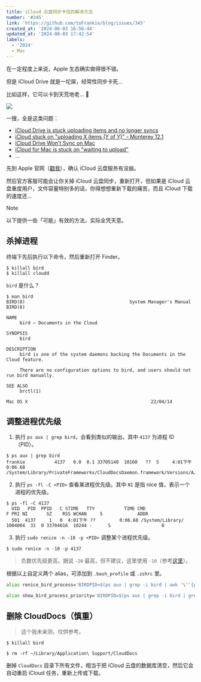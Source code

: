 ```yaml
---
title: iCloud 云盘同步卡住的解决方法
number: '#345'
link: 'https://github.com/toFrankie/blog/issues/345'
created_at: '2024-08-03 16:56:44'
updated_at: '2024-08-03 17:42:54'
labels:
  - '2024'
  - Mac
---
```

在一定程度上来说，Apple 生态确实做得很不错。

但是 iCloud Drive 就是一坨屎，经常性同步卡死...

比如这样，它可以卡到天荒地老... :anger:

![](https://cdn.jsdelivr.net/gh/toFrankie/blog@main/images/2024/8/1722672907055.png)

一搜，全是这类问题：

- [iCloud Drive is stuck uploading items and no longer syncs](https://apple.stackexchange.com/questions/264915/icloud-drive-is-stuck-uploading-items-and-no-longer-syncs)
- [iCloud stuck on "uploading X items (Y of Y)" - Monterey 12.1](https://apple.stackexchange.com/questions/434190/icloud-stuck-on-uploading-x-items-y-of-y-monterey-12-1)
- [iCloud Drive Won't Sync on Mac](https://apple.stackexchange.com/questions/313716/icloud-drive-wont-sync-on-mac)
- [iCloud for Mac is stuck on "waiting to upload"](https://developer.apple.com/forums/thread/651829)
- ...

先到 Apple 官网（[戳我](https://www.apple.com.cn/cn/support/systemstatus/)），确认 iCloud 云盘服务有没崩。

然后官方客服可能会让你关掉 iCloud 云盘同步，重新打开，但如果是 iCloud 云盘重度用户，文件容量特别多的话，你得想想重新下载的痛苦，而且 iCloud 下载的速度还...

> [!NOTE]
> 以下提供一些「可能」有效的方法，实际全凭天意。

## 杀掉进程

终端下先后执行以下命令，然后重新打开 Finder。

```shell
$ killall bird
$ killall cloudd
```

`bird` 是什么？

```shell
$ man bird
BIRD(8)                                       System Manager's Manual                                       BIRD(8)

NAME
     bird – Documents in the Cloud

SYNOPSIS
     bird

DESCRIPTION
     bird is one of the system daemons backing the Documents in the Cloud feature.

     There are no configuration options to bird, and users should not run bird manually.

SEE ALSO
     brctl(1)

Mac OS X                                              22/04/14
```

## 调整进程优先级


1. 执行 `ps aux | grep bird`，会看到类似的输出。其中 `4137` 为进程 ID（PID）。

```shell
$ ps aux | grep bird
frankie           4137   0.0  0.1 33705140  10160   ??  S     4:01下午   0:06.68 /System/Library/PrivateFrameworks/CloudDocsDaemon.framework/Versions/A/Support/bird
```

2. 执行 `ps -fl -C <PID>` 查看某进程优先级。其中 `NI` 是指 nice 值，表示一个进程的优先级。

```shell
$ ps -fl -C 4137
  UID   PID  PPID   C STIME   TTY           TIME CMD                     F PRI NI       SZ    RSS WCHAN     S             ADDR
  501  4137     1   0  4:01下午 ??         0:06.68 /System/Library/  1004004  31  0 33704616  10244 -      S                   0
```

3. 执行 `sudo renice -n -10 -p <PID>` 调整某个进程优先级。

```shell
$ sudo renice -n -10 -p 4137
```

> 负数优先级更高，据说 `-20` 最高，但不建议，这里使用 `-10`（参考[这里](https://stackoverflow.com/a/72534456/14569218)）。


根据以上自定义两个 alias，可添加到 `.bash_profile` 或 `.zshrc` 里。

```bash
alias renice_bird_process='BIRDPID=$(ps aux | grep -i bird | awk '\''{print $2}'\'' | head -1); sudo renice -n -10 -p $BIRDPID'

alias show_bird_process_priority='BIRDPID=$(ps aux | grep -i bird | grep -v grep | awk '\''{print $2}'\'' | head -1); ps -o pid,ni -p $BIRDPID'
```

## 删除 CloudDocs（慎重）

> 这个我未亲测，仅供参考。

```shell
$ killall bird

$ rm -rf ~/Library/Application\ Support/CloudDocs
```

删掉 `CloudDocs` 目录下所有文件，相当于把 iCloud 云盘的数据库清空，然后它会自动重启 iCloud 任务，重新上传或下载。
